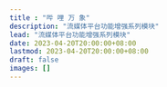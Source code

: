```yaml
---
title : "哔 哩 万 象"
description: "流媒体平台功能增强系列模块"
lead: "流媒体平台功能增强系列模块"
date: 2023-04-20T20:00:00+08:00
lastmod: 2023-04-20T20:00:00+08:00
draft: false
images: []
---
```

